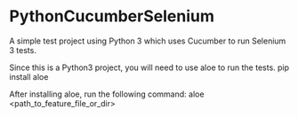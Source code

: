 # PythonCucumberSelenium
A simple test project using Python 3 which uses Cucumber to run Selenium 3 tests.

Since this is a Python3 project, you will need to use aloe to run the tests.
pip install aloe

After installing aloe, run the following command:
aloe <path_to_feature_file_or_dir>
